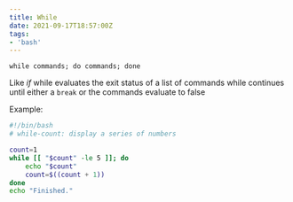 ```yaml
---
title: While
date: 2021-09-17T18:57:00Z
tags:
- 'bash'
---
```


`while commands; do commands; done`

Like _if_ while evaluates the exit status of a list of commands while continues
until either a `break` or the commands evaluate to false

Example:

``` bash
#!/bin/bash
# while-count: display a series of numbers

count=1
while [[ "$count" -le 5 ]]; do
    echo "$count"
    count=$((count + 1))
done
echo "Finished."
```
